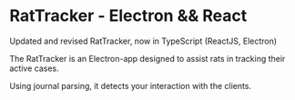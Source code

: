 # RatTracker - Electron && React
Updated and revised RatTracker, now in TypeScript (ReactJS, Electron)

The RatTracker is an Electron-app designed to assist rats in tracking their active cases.

Using journal parsing, it detects your interaction with the clients.
